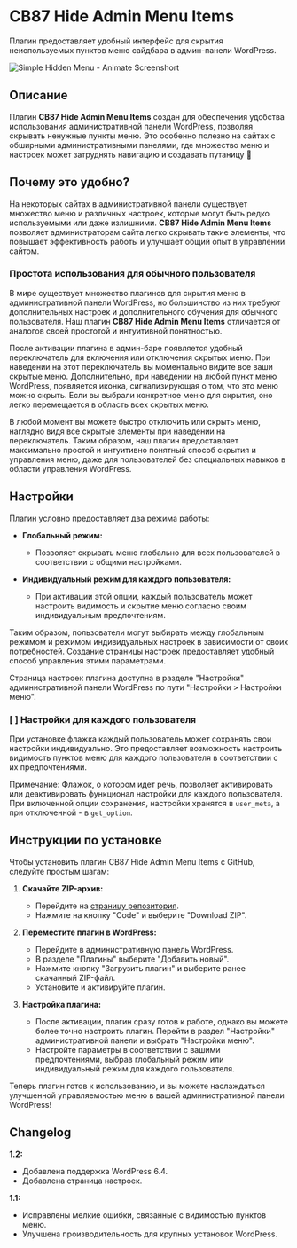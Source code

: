 # CB87 Hide Admin Menu Items

Плагин предоставляет удобный интерфейс для скрытия неиспользуемых пунктов меню сайдбара в админ-панели WordPress.

![Simple Hidden Menu - Animate Screenshort](https://raw.githubusercontent.com/campusboy87/simple-hidden-menu/assets/assets/shm-main.gif)

## Описание

Плагин **CB87 Hide Admin Menu Items** создан для обеспечения удобства использования административной панели WordPress, позволяя скрывать ненужные пункты меню. Это особенно полезно на сайтах с обширными административными панелями, где множество меню и настроек может затруднять навигацию и создавать путаницу 🎨

## Почему это удобно?

На некоторых сайтах в административной панели существует множество меню и различных настроек, которые могут быть редко используемыми или даже излишними. **CB87 Hide Admin Menu Items** позволяет администраторам сайта легко скрывать такие элементы, что повышает эффективность работы и улучшает общий опыт в управлении сайтом.

### Простота использования для обычного пользователя

В мире существует множество плагинов для скрытия меню в административной панели WordPress, но большинство из них требуют дополнительных настроек и дополнительного обучения для обычного пользователя. Наш плагин **CB87 Hide Admin Menu Items** отличается от аналогов своей простотой и интуитивной понятностью.

После активации плагина в админ-баре появляется удобный переключатель для включения или отключения скрытых меню. При наведении на этот переключатель вы моментально видите все ваши скрытые меню. Дополнительно, при наведении на любой пункт меню WordPress, появляется иконка, сигнализирующая о том, что это меню можно скрыть. Если вы выбрали конкретное меню для скрытия, оно легко перемещается в область всех скрытых меню.

В любой момент вы можете быстро отключить или скрыть меню, наглядно видя все скрытые элементы при наведении на переключатель. Таким образом, наш плагин предоставляет максимально простой и интуитивно понятный способ скрытия и управления меню, даже для пользователей без специальных навыков в области управления WordPress.

## Настройки

Плагин условно предоставляет два режима работы:

- **Глобальный режим:**
    - Позволяет скрывать меню глобально для всех пользователей в соответствии с общими настройками.

- **Индивидуальный режим для каждого пользователя:**
    - При активации этой опции, каждый пользователь может настроить видимость и скрытие меню согласно своим индивидуальным предпочтениям.

Таким образом, пользователи могут выбирать между глобальным режимом и режимом индивидуальных настроек в зависимости от своих потребностей. Создание страницы настроек предоставляет удобный способ управления этими параметрами.

Страница настроек плагина доступна в разделе "Настройки" административной панели WordPress по пути "Настройки > Настройки меню".

### [ ] Настройки для каждого пользователя

При установке флажка каждый пользователь может сохранять свои настройки индивидуально. Это предоставляет возможность настроить видимость пунктов меню для каждого пользователя в соответствии с их предпочтениями.

Примечание: Флажок, о котором идет речь, позволяет активировать или деактивировать функционал настройки для каждого пользователя. При включенной опции сохранения, настройки хранятся в `user_meta`, а при отключенной - в `get_option`.

## Инструкции по установке

Чтобы установить плагин CB87 Hide Admin Menu Items с GitHub, следуйте простым шагам:

1. **Скачайте ZIP-архив:**
    - Перейдите на [страницу репозитория](https://github.com/campusboy87/cb87-hami).
    - Нажмите на кнопку "Code" и выберите "Download ZIP".

2. **Переместите плагин в WordPress:**
    - Перейдите в административную панель WordPress.
    - В разделе "Плагины" выберите "Добавить новый".
    - Нажмите кнопку "Загрузить плагин" и выберите ранее скачанный ZIP-файл.
    - Установите и активируйте плагин.

3. **Настройка плагина:**
    - После активации, плагин сразу готов к работе, однако вы можете более точно настроить плагин. Перейти в раздел "Настройки" административной панели и выбрать "Настройки меню".
    - Настройте параметры в соответствии с вашими предпочтениями, выбрав глобальный режим или индивидуальный режим для каждого пользователя.

Теперь плагин готов к использованию, и вы можете наслаждаться улучшенной управляемостью меню в вашей административной панели WordPress!

## Changelog

**1.2:**
- Добавлена поддержка WordPress 6.4.
- Добавлена страница настроек.

**1.1:**
- Исправлены мелкие ошибки, связанные с видимостью пунктов меню.
- Улучшена производительность для крупных установок WordPress.